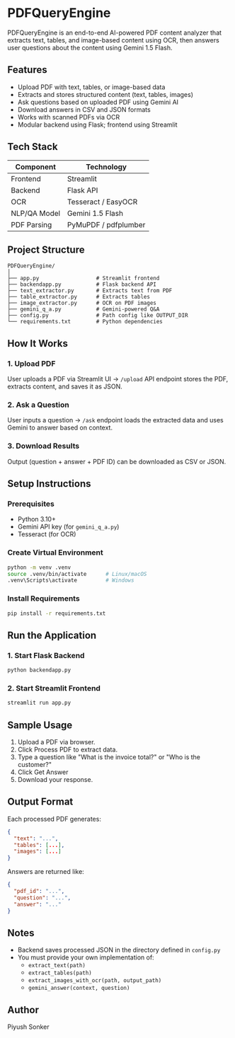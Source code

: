 # PDFQueryEngine

PDFQueryEngine is an end-to-end AI-powered PDF content analyzer that extracts text, tables, and image-based content using OCR, then answers user questions about the content using Gemini 1.5 Flash.

## Features

- Upload PDF with text, tables, or image-based data  
- Extracts and stores structured content (text, tables, images)  
- Ask questions based on uploaded PDF using Gemini AI  
- Download answers in CSV and JSON formats  
- Works with scanned PDFs via OCR  
- Modular backend using Flask; frontend using Streamlit

## Tech Stack

| Component       | Technology             |
|----------------|------------------------|
| Frontend       | Streamlit              |
| Backend        | Flask API              |
| OCR            | Tesseract / EasyOCR    |
| NLP/QA Model   | Gemini 1.5 Flash       |
| PDF Parsing    | PyMuPDF / pdfplumber   |

## Project Structure

```
PDFQueryEngine/
│
├── app.py                  # Streamlit frontend
├── backendapp.py           # Flask backend API
├── text_extractor.py       # Extracts text from PDF
├── table_extractor.py      # Extracts tables
├── image_extractor.py      # OCR on PDF images
├── gemini_q_a.py           # Gemini-powered Q&A
├── config.py               # Path config like OUTPUT_DIR
└── requirements.txt        # Python dependencies
```

## How It Works

### 1. Upload PDF  
User uploads a PDF via Streamlit UI → `/upload` API endpoint stores the PDF, extracts content, and saves it as JSON.

### 2. Ask a Question  
User inputs a question → `/ask` endpoint loads the extracted data and uses Gemini to answer based on context.

### 3. Download Results  
Output (question + answer + PDF ID) can be downloaded as CSV or JSON.

## Setup Instructions

### Prerequisites

- Python 3.10+
- Gemini API key (for `gemini_q_a.py`)
- Tesseract (for OCR)

### Create Virtual Environment

```bash
python -m venv .venv
source .venv/bin/activate      # Linux/macOS
.venv\Scripts\activate         # Windows
```

### Install Requirements

```bash
pip install -r requirements.txt
```

## Run the Application

### 1. Start Flask Backend

```bash
python backendapp.py
```

### 2. Start Streamlit Frontend

```bash
streamlit run app.py
```

## Sample Usage

1. Upload a PDF via browser.
2. Click Process PDF to extract data.
3. Type a question like "What is the invoice total?" or "Who is the customer?"
4. Click Get Answer
5. Download your response.

## Output Format

Each processed PDF generates:

```json
{
  "text": "...",
  "tables": [...],
  "images": [...]
}
```

Answers are returned like:

```json
{
  "pdf_id": "...",
  "question": "...",
  "answer": "..."
}
```

## Notes

- Backend saves processed JSON in the directory defined in `config.py`
- You must provide your own implementation of:
  - `extract_text(path)`
  - `extract_tables(path)`
  - `extract_images_with_ocr(path, output_path)`
  - `gemini_answer(context, question)`

## Author

Piyush Sonker
